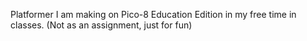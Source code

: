Platformer I am making on Pico-8 Education Edition in my free time in classes. (Not as an assignment, just for fun)
